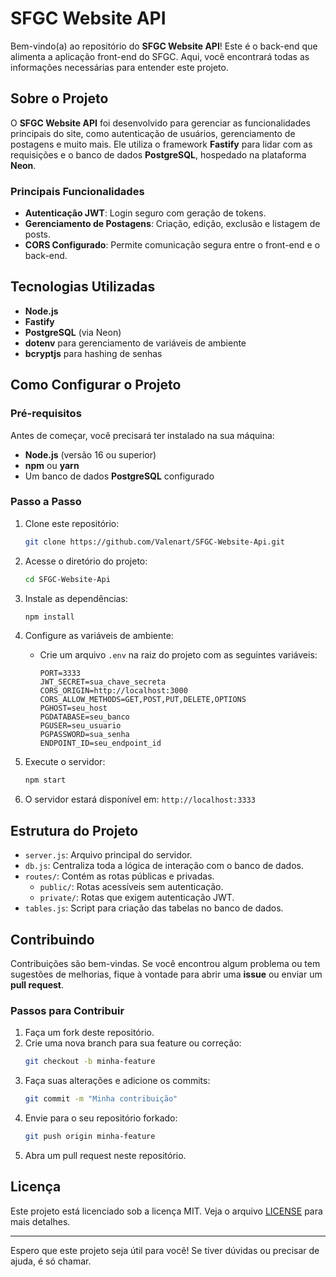 # SFGC Website API

Bem-vindo(a) ao repositório do **SFGC Website API**! Este é o back-end que alimenta a aplicação front-end do SFGC. Aqui, você encontrará todas as informações necessárias para entender este projeto.

## Sobre o Projeto

O **SFGC Website API** foi desenvolvido para gerenciar as funcionalidades principais do site, como autenticação de usuários, gerenciamento de postagens e muito mais. Ele utiliza o framework **Fastify** para lidar com as requisições e o banco de dados **PostgreSQL**, hospedado na plataforma **Neon**.

### Principais Funcionalidades
- **Autenticação JWT**: Login seguro com geração de tokens.
- **Gerenciamento de Postagens**: Criação, edição, exclusão e listagem de posts.
- **CORS Configurado**: Permite comunicação segura entre o front-end e o back-end.

## Tecnologias Utilizadas

- **Node.js**
- **Fastify**
- **PostgreSQL** (via Neon)
- **dotenv** para gerenciamento de variáveis de ambiente
- **bcryptjs** para hashing de senhas

## Como Configurar o Projeto

### Pré-requisitos

Antes de começar, você precisará ter instalado na sua máquina:
- **Node.js** (versão 16 ou superior)
- **npm** ou **yarn**
- Um banco de dados **PostgreSQL** configurado

### Passo a Passo

1. Clone este repositório:
   ```bash
   git clone https://github.com/Valenart/SFGC-Website-Api.git
   ```

2. Acesse o diretório do projeto:
   ```bash
   cd SFGC-Website-Api
   ```

3. Instale as dependências:
   ```bash
   npm install
   ```

4. Configure as variáveis de ambiente:
   - Crie um arquivo `.env` na raiz do projeto com as seguintes variáveis:
     ```env
     PORT=3333
     JWT_SECRET=sua_chave_secreta
     CORS_ORIGIN=http://localhost:3000
     CORS_ALLOW_METHODS=GET,POST,PUT,DELETE,OPTIONS
     PGHOST=seu_host
     PGDATABASE=seu_banco
     PGUSER=seu_usuario
     PGPASSWORD=sua_senha
     ENDPOINT_ID=seu_endpoint_id
     ```

5. Execute o servidor:
   ```bash
   npm start
   ```

6. O servidor estará disponível em: `http://localhost:3333`

## Estrutura do Projeto

- `server.js`: Arquivo principal do servidor.
- `db.js`: Centraliza toda a lógica de interação com o banco de dados.
- `routes/`: Contém as rotas públicas e privadas.
  - `public/`: Rotas acessíveis sem autenticação.
  - `private/`: Rotas que exigem autenticação JWT.
- `tables.js`: Script para criação das tabelas no banco de dados.

## Contribuindo

Contribuições são bem-vindas. Se você encontrou algum problema ou tem sugestões de melhorias, fique à vontade para abrir uma **issue** ou enviar um **pull request**.

### Passos para Contribuir
1. Faça um fork deste repositório.
2. Crie uma nova branch para sua feature ou correção:
   ```bash
   git checkout -b minha-feature
   ```
3. Faça suas alterações e adicione os commits:
   ```bash
   git commit -m "Minha contribuição"
   ```
4. Envie para o seu repositório forkado:
   ```bash
   git push origin minha-feature
   ```
5. Abra um pull request neste repositório.

## Licença

Este projeto está licenciado sob a licença MIT. Veja o arquivo [LICENSE](./LICENSE) para mais detalhes.

---

Espero que este projeto seja útil para você! Se tiver dúvidas ou precisar de ajuda, é só chamar.